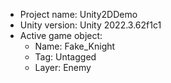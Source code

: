 <!-- UNITY CODE ASSIST INSTRUCTIONS START -->
- Project name: Unity2DDemo
- Unity version: Unity 2022.3.62f1c1
- Active game object:
  - Name: Fake_Knight
  - Tag: Untagged
  - Layer: Enemy
<!-- UNITY CODE ASSIST INSTRUCTIONS END -->